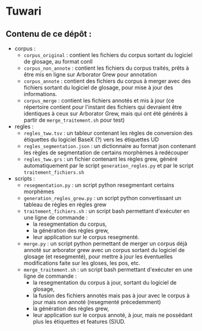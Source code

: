 # Tuwari

## Contenu de ce dépôt : 
- corpus : 
	- `corpus_original` : contient les fichiers du corpus sortant du logiciel de glosage, au format conll
	- `corpus_non_annote` : contient les fichiers du corpus traités, prêts à être mis en ligne sur Arborator Grew pour annotation
	- `corpus_annote` : contient des fichiers du corpus à merger avec des fichiers sortant du logiciel de glosage, pour mise à jour des informations.
	- `corpus_merge` : contient les fichiers annotés et mis à jour (ce répertoire contient pour l'instant des fichiers qui devraient être identiques à ceux sur Arborator Grew, mais qui ont été générés à partir de `merge_traitement.sh` pour test)
- regles : 
	- `regles_tww.tsv` : un tableur contenant les règles de conversion des étiquettes du logiciel BaseX (?) vers les étiquettes UD
	- `regles_segmentation.json` : un dictionnaire au format json contenant les règles de segmentation de certains morphèmes à redécouper
	- `regles_tww.grs` : un fichier contenant les règles grew, généré automatiquement par le script `generation_regles.py` et par le script `traitement_fichiers.sh`
- scripts : 
	- `resegmentation.py` : un script python resegmentant certains morphèmes
	- `generation_regles_grew.py` : un script python convertissant un tableau de règles en règles grew
	- `traitement_fichiers.sh` : un script bash permettant d'exécuter en une ligne de commande : 
		- la resegmentation du corpus, 
		- la génération des règles grew,
		- leur application sur le corpus resegmenté.
	- `merge.py` : un script python permettant de merger un corpus déjà annoté sur arborator grew avec un corpus sortant du logiciel de glosage (et resegmenté), pour mettre à jour les éventuelles modifications faite sur les gloses, les pos, etc.
	- `merge_traitement.sh` : un script bash permettant d'exécuter en une ligne de commande : 
		- la resegmentation du corpus à jour, sortant du logiciel de glosage, 
		- la fusion des fichiers annotés mais pas à jour avec le corpus à jour mais non annoté (resegmenté précedemment)
		- la génération des règles grew,
		- leur application sur le corpus annoté, à jour, mais ne possédant plus les étiquettes et features (S)UD.




